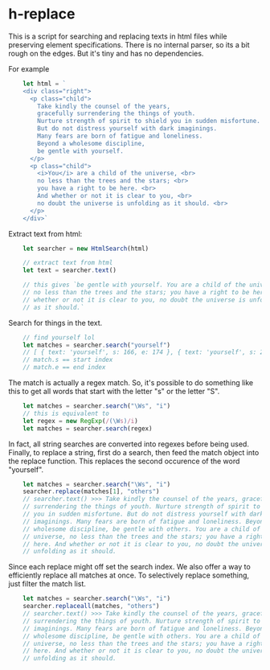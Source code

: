 # h-replace

This is a script for searching and replacing texts in html files 
while preserving element specifications. There is no internal parser, so its a bit rough on the edges. But it's tiny and has no dependencies. 

For example
```js
    let html = `
    <div class="right">
      <p class="child"> 
        Take kindly the counsel of the years,
        gracefully surrendering the things of youth.
        Nurture strength of spirit to shield you in sudden misfortune.
        But do not distress yourself with dark imaginings.
        Many fears are born of fatigue and loneliness.
        Beyond a wholesome discipline,
        be gentle with yourself. 
      </p>
      <p class="child"> 
        <i>You</i> are a child of the universe, <br>
        no less than the trees and the stars; <br>
        you have a right to be here. <br>
        And whether or not it is clear to you, <br>
        no doubt the universe is unfolding as it should. <br>
      </p>
    </div>`
```

Extract text from html:
```js
    let searcher = new HtmlSearch(html)

    // extract text from html
    let text = searcher.text()

    // this gives `be gentle with yourself. You are a child of the universe, 
    // no less than the trees and the stars; you have a right to be here. And 
    // whether or not it is clear to you, no doubt the universe is unfolding 
    // as it should.`
```

Search for things in the text.
```js
    // find yourself lol
    let matches = searcher.search("yourself")
    // [ { text: 'yourself', s: 166, e: 174 }, { text: 'yourself', s: 290, e: 298 } ]
    // match.s == start index
    // match.e == end index
```

The match is actually a regex match. So, it's possible to do something like this to get all words that start with the letter "s" or the letter "S". 
```js
    let matches = searcher.search("\Ws", "i")
    // this is equivalent to
    let regex = new RegExp(/(\Ws)/i)
    let matches = searcher.search(regex)
```
In fact, all string searches are converted into regexes before being used. Finally, to replace a string, first do a search, then feed the match object into the replace function. This replaces the second occurence of the word "yourself".
```js
    let matches = searcher.search("\Ws", "i")
    searcher.replace(matches[1], "others")
    // searcher.text() >>> Take kindly the counsel of the years, gracefully
    // surrendering the things of youth. Nurture strength of spirit to shield
    // you in sudden misfortune. But do not distress yourself with dark 
    // imaginings. Many fears are born of fatigue and loneliness. Beyond a 
    // wholesome discipline, be gentle with others. You are a child of the 
    // universe, no less than the trees and the stars; you have a right to be 
    // here. And whether or not it is clear to you, no doubt the universe is 
    // unfolding as it should. 
```
Since each replace might off set the search index. We also offer a way to efficiently replace all matches at once. To selectively replace something, just filter the match list.
```js
    let matches = searcher.search("\Ws", "i")
    searcher.replaceall(matches, "others")
    // searcher.text() >>> Take kindly the counsel of the years, gracefully 
    // surrendering the things of youth. Nurture strength of spirit to shield // you in sudden misfortune. But do not distress others with dark 
    // imaginings. Many fears are born of fatigue and loneliness. Beyond a 
    // wholesome discipline, be gentle with others. You are a child of the 
    // universe, no less than the trees and the stars; you have a right to be 
    // here. And whether or not it is clear to you, no doubt the universe is 
    // unfolding as it should. 
```
